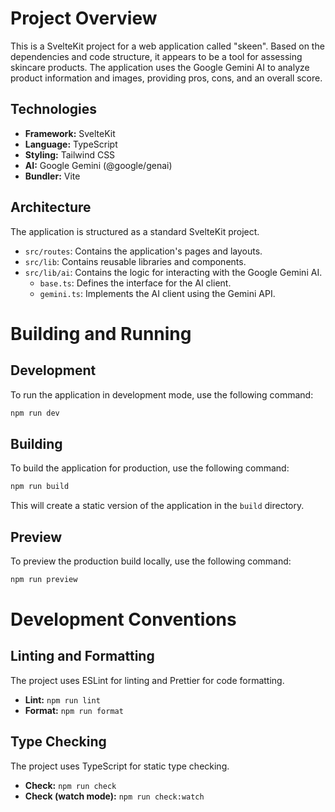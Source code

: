 # Project Overview

This is a SvelteKit project for a web application called "skeen". Based on the dependencies and code structure, it appears to be a tool for assessing skincare products. The application uses the Google Gemini AI to analyze product information and images, providing pros, cons, and an overall score.

## Technologies

*   **Framework:** SvelteKit
*   **Language:** TypeScript
*   **Styling:** Tailwind CSS
*   **AI:** Google Gemini (@google/genai)
*   **Bundler:** Vite

## Architecture

The application is structured as a standard SvelteKit project.

*   `src/routes`: Contains the application's pages and layouts.
*   `src/lib`: Contains reusable libraries and components.
*   `src/lib/ai`: Contains the logic for interacting with the Google Gemini AI.
    *   `base.ts`: Defines the interface for the AI client.
    *   `gemini.ts`: Implements the AI client using the Gemini API.

# Building and Running

## Development

To run the application in development mode, use the following command:

```bash
npm run dev
```

## Building

To build the application for production, use the following command:

```bash
npm run build
```

This will create a static version of the application in the `build` directory.

## Preview

To preview the production build locally, use the following command:

```bash
npm run preview
```

# Development Conventions

## Linting and Formatting

The project uses ESLint for linting and Prettier for code formatting.

*   **Lint:** `npm run lint`
*   **Format:** `npm run format`

## Type Checking

The project uses TypeScript for static type checking.

*   **Check:** `npm run check`
*   **Check (watch mode):** `npm run check:watch`
